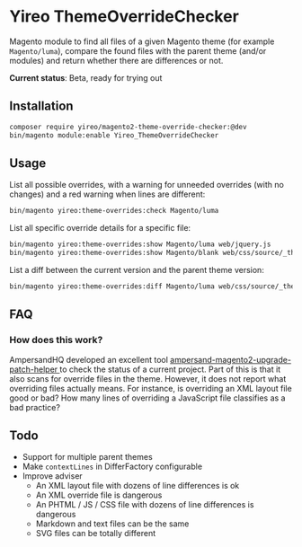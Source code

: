 # Yireo ThemeOverrideChecker

Magento module to find all files of a given Magento theme (for example `Magento/luma`), compare the found files with the parent theme (and/or modules) and return whether there are differences or not.

**Current status**: Beta, ready for trying out

## Installation
```bash
composer require yireo/magento2-theme-override-checker:@dev
bin/magento module:enable Yireo_ThemeOverrideChecker
```


## Usage
List all possible overrides, with a warning for unneeded overrides (with no changes) and a red warning when lines are different:
```bash
bin/magento yireo:theme-overrides:check Magento/luma

```

List all specific override details for a specific file:
```bash
bin/magento yireo:theme-overrides:show Magento/luma web/jquery.js
bin/magento yireo:theme-overrides:show Magento/blank web/css/source/_theme.less
```

List a diff between the current version and the parent theme version:
```bash
bin/magento yireo:theme-overrides:diff Magento/luma web/css/source/_theme.less
```

## FAQ
### How does this work?
AmpersandHQ developed an excellent tool [ampersand-magento2-upgrade-patch-helper
](https://github.com/AmpersandHQ/ampersand-magento2-upgrade-patch-helper) to check the status of a current project. Part of this is that it also scans for override files in the theme. However, it does not report what overriding files actually means. For instance, is overriding an XML layout file good or bad? How many lines of overriding a JavaScript file classifies as a bad practice? 

## Todo
- Support for multiple parent themes
- Make `contextLines` in DifferFactory configurable
- Improve adviser
  - An XML layout file with dozens of line differences is ok
  - An XML override file is dangerous
  - An PHTML / JS / CSS file with dozens of line differences is dangerous 
  - Markdown and text files can be the same
  - SVG files can be totally different
